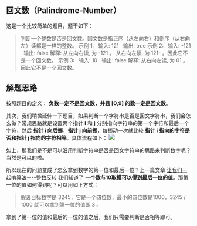 ## 回文数（Palindrome-Number）
这是一个比较简单的题目，题干如下：
> 判断一个整数是否是回文数。回文数是指正序（从左向右）和倒序（从右向左）读都是一样的整数。
示例 1:
&nbsp;&nbsp;输入: 121
&nbsp;&nbsp;输出: true
示例 2:
&nbsp;&nbsp;输入: -121
&nbsp;&nbsp;输出: false
解释: 从左向右读, 为 -121 。 从右向左读, 为 121- 。因此它不是一个回文数。
示例 3:
&nbsp;&nbsp;输入: 10
&nbsp;&nbsp;输出: false
解释: 从右向左读, 为 01 。因此它不是一个回文数。

## 解题思路
按照题目的定义： **负数一定不是回文数，并且 [0,9] 的数一定是回文数**。

其次，我们稍微延伸一下题目，如果判断一个字符串是否是回文字符串，我们会怎么做？常规思路就是设置两个指针 **i** 和 **j** 分别指向字符串的第一个字符和最后一个字符，然后 **指针 i 向后挪**，**指针 j 向前挪**，每挪动一次就比较 **指针 i 指向的字符是否和指针 j 指向的字符相等**。具体流程如下：
![](https://cdn.learnku.com/uploads/images/202004/12/21280/BWOAjp3Wxd.jpg!large)

如上，那我们是不是可以沿用判断字符串是否是回文字符串的思路来判断数字呢？当然是可以的啦。

所以现在的问题变成了怎么拿到数字的第一位和最后一位？上一篇文章 [让我们一起啃算法----整数反转](https://learnku.com/articles/43092 "让我们一起啃算法----整数反转") 我们知道了 **一个数与10取模可以得到最后一位的值**。那第一位的值如何得到呢？可以用如下方式：
> 假设目标数字是 3245，它是一个四位数，最小的四位数是1000，3245 / 1000 就可以拿到第一位的值即 3 。

拿到了第一位的值和最后的一位的值之后，我们只需要判断是否相等即可。